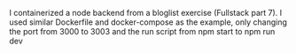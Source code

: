 I containerized a node backend from a bloglist exercise (Fullstack part 7). I used similar Dockerfile and docker-compose as the example, only changing the port from 3000 to 3003 and the run script from npm start to npm run dev

